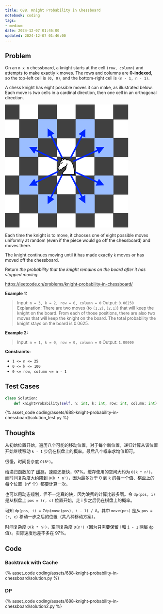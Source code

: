 ```yaml
---
title: 688. Knight Probability in Chessboard
notebook: coding
tags:
- medium
date: 2024-12-07 01:46:00
updated: 2024-12-07 01:46:00
---
```

## Problem

On an `n x n` chessboard, a knight starts at the cell `(row, column)` and attempts to make exactly `k` moves. The rows and columns are **0-indexed**, so the top-left cell is `(0, 0)`, and the bottom-right cell is `(n - 1, n - 1)`.

A chess knight has eight possible moves it can make, as illustrated below. Each move is two cells in a cardinal direction, then one cell in an orthogonal direction.

![problem](assets/688-knight-probability-in-chessboard/problem.png)

Each time the knight is to move, it chooses one of eight possible moves uniformly at random (even if the piece would go off the chessboard) and moves there.

The knight continues moving until it has made exactly `k` moves or has moved off the chessboard.

Return _the probability that the knight remains on the board after it has stopped moving_.

<https://leetcode.cn/problems/knight-probability-in-chessboard/>

**Example 1:**

> Input: `n = 3, k = 2, row = 0, column = 0`
> Output: `0.06250`
> Explanation: There are two moves (to `(1,2)`, `(2,1)`) that will keep the knight on the board.
> From each of those positions, there are also two moves that will keep the knight on the board.
> The total probability the knight stays on the board is 0.0625.

**Example 2:**

> Input: `n = 1, k = 0, row = 0, column = 0`
> Output: `1.00000`

**Constraints:**

- `1 <= n <= 25`
- `0 <= k <= 100`
- `0 <= row, column <= n - 1`

## Test Cases

``` python
class Solution:
    def knightProbability(self, n: int, k: int, row: int, column: int) -> float:
```

{% asset_code coding/assets/688-knight-probability-in-chessboard/solution_test.py %}

## Thoughts

从初始位置开始，遍历八个可能的移动位置，对于每个新位置，递归计算从该位置开始继续移动 `k - 1` 步仍在棋盘上的概率。最后八个概率求均值即可。

很慢，时间复杂度 `O(8ᵏ)`。

给递归函数加了 [缓存](https://docs.python.org/3/library/functools.html#functools.cache)，速度还挺快，97%。缓存使用的空间大约为 `O(k * n²)`，而时间复杂度大约降到 `O(k * n²)`，因为最多对于 0 到 k 的每一个值、棋盘上的每个位置（n² 个）都要计算一次。

也可以用动态规划，但不一定真的快，因为浪费的计算比较多啊。令 `dp(pos, i)` 是从棋盘上 `pos = (r, c)` 位置开始，走 i 步之后仍在棋盘上的概率。

可知 `dp(pos, i) = Σdp(move(pos), i - 1) / 8`。其中 `move(pos)` 是从 `pos = (r, c)` 移动一步之后的位置（共八种移动方案）。

时间复杂度 `O(k * n²)`，空间复杂度 `O(n²)`（因为只需要保留 i 和 `i - 1` 两层 `dp` 值）。实际速度也差不多在 97%。

## Code

### Backtrack with Cache

{% asset_code coding/assets/688-knight-probability-in-chessboard/solution.py %}

### DP

{% asset_code coding/assets/688-knight-probability-in-chessboard/solution2.py %}
